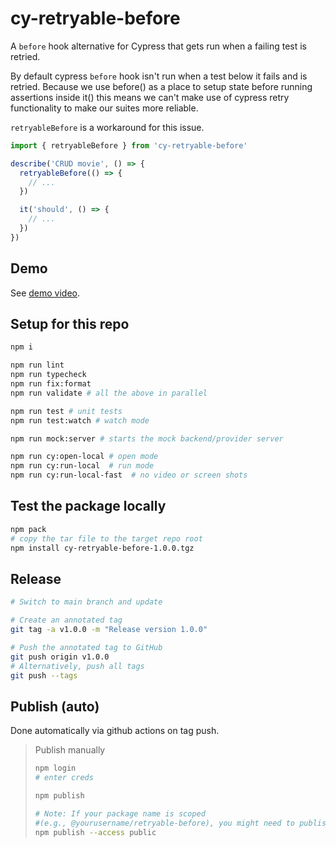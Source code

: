 # cy-retryable-before

A `before` hook alternative for Cypress that gets run when a failing test is retried.

By default cypress `before` hook isn't run when a test below it fails and is retried.
Because we use before() as a place to setup state before running assertions inside it() this means we can't make use of cypress retry functionality to make our suites more reliable.

`retryableBefore` is a workaround for this issue.

```ts
import { retryableBefore } from 'cy-retryable-before'

describe('CRUD movie', () => {
  retryableBefore(() => {
    // ...
  })

  it('should', () => {
    // ...
  })
})
```

## Demo

See [demo video](https://www.youtube.com/watch?v=g1oSBZ7vQTI).

## Setup for this repo

```bash
npm i
```

```bash
npm run lint
npm run typecheck
npm run fix:format
npm run validate # all the above in parallel

npm run test # unit tests
npm run test:watch # watch mode

npm run mock:server # starts the mock backend/provider server

npm run cy:open-local # open mode
npm run cy:run-local  # run mode
npm run cy:run-local-fast  # no video or screen shots
```

## Test the package locally

```bash
npm pack
# copy the tar file to the target repo root
npm install cy-retryable-before-1.0.0.tgz
```

## Release

```bash
# Switch to main branch and update

# Create an annotated tag
git tag -a v1.0.0 -m "Release version 1.0.0"

# Push the annotated tag to GitHub
git push origin v1.0.0
# Alternatively, push all tags
git push --tags
```

## Publish (auto)

Done automatically via github actions on tag push.

> Publish manually
>
> ```bash
> npm login
> # enter creds
>
> npm publish
>
> # Note: If your package name is scoped
> #(e.g., @yourusername/retryable-before), you might need to publish it as public:
> npm publish --access public
> ```
